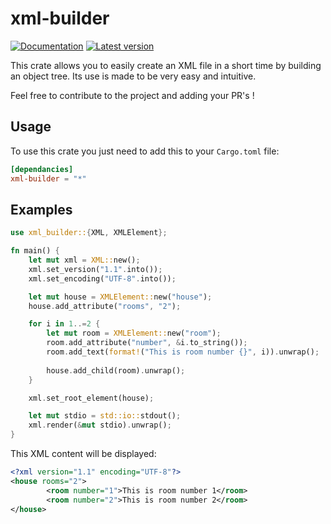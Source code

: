# xml-builder

[![Documentation](https://docs.rs/xml-builder/badge.svg)](https://docs.rs/xml-builder)
[![Latest version](https://img.shields.io/crates/v/xml-builder.svg)](https://crates.io/crates/xml-builder)

This crate allows you to easily create an XML file in a short time by building an object tree. Its use is made to be very easy and intuitive.

Feel free to contribute to the project and adding your PR's !

## Usage

To use this crate you just need to add this to your `Cargo.toml` file:

```toml
[dependancies]
xml-builder = "*"
```

## Examples

```rust
use xml_builder::{XML, XMLElement};

fn main() {
    let mut xml = XML::new();
    xml.set_version("1.1".into());
    xml.set_encoding("UTF-8".into());

    let mut house = XMLElement::new("house");
    house.add_attribute("rooms", "2");

    for i in 1..=2 {
        let mut room = XMLElement::new("room");
        room.add_attribute("number", &i.to_string());
        room.add_text(format!("This is room number {}", i)).unwrap();
        
        house.add_child(room).unwrap();
    }

    xml.set_root_element(house);

    let mut stdio = std::io::stdout();
    xml.render(&mut stdio).unwrap();
}
```

This XML content will be displayed:

```xml
<?xml version="1.1" encoding="UTF-8"?>
<house rooms="2">
        <room number="1">This is room number 1</room>
        <room number="2">This is room number 2</room>
</house>
```